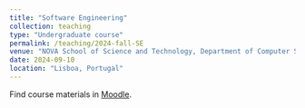 ```yaml
---
title: "Software Engineering"
collection: teaching
type: "Undergraduate course"
permalink: /teaching/2024-fall-SE
venue: "NOVA School of Science and Technology, Department of Computer Science"
date: 2024-09-10
location: "Lisboa, Portugal"
---
```


Find course materials in [Moodle](https://moodle.fct.unl.pt/course/view.php?id=9281).
